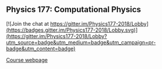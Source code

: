 ## Physics 177: Computational Physics

[![Join the chat at https://gitter.im/Physics177-2018/Lobby](https://badges.gitter.im/Physics177-2018/Lobby.svg)](https://gitter.im/Physics177-2018/Lobby?utm_source=badge&utm_medium=badge&utm_campaign=pr-badge&utm_content=badge)

[Course webpage](https://tanedo.github.io/Physics177-2018/)
